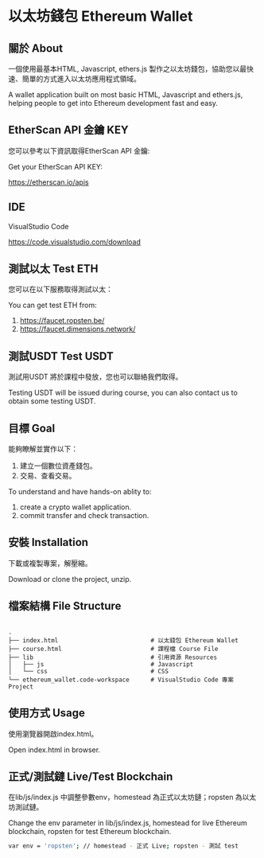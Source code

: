 # 以太坊錢包 Ethereum Wallet
## 關於 About
一個使用最基本HTML, Javascript, ethers.js 製作之以太坊錢包，協助您以最快速、簡單的方式進入以太坊應用程式領域。

A wallet application built on most basic HTML, Javascript and ethers.js, helping people to get into Ethereum development fast and easy.

## EtherScan API 金鑰 KEY
您可以參考以下資訊取得EtherScan API 金鑰: 

Get your EtherScan API KEY: 

https://etherscan.io/apis

## IDE 
VisualStudio Code

https://code.visualstudio.com/download

## 測試以太 Test ETH
您可以在以下服務取得測試以太：

You can get test ETH from: 

1) https://faucet.ropsten.be/
2) https://faucet.dimensions.network/

## 測試USDT Test USDT
測試用USDT 將於課程中發放，您也可以聯絡我們取得。

Testing USDT will be issued during course, you can also contact us to obtain some testing USDT.

## 目標 Goal
能夠瞭解並實作以下：
1) 建立一個數位資產錢包。
2) 交易、查看交易。

To understand and have hands-on ablity to:  
1) create a crypto wallet application.
2) commit transfer and check transaction.

## 安裝 Installation
下載或複製專案，解壓縮。

Download or clone the project, unzip. 

## 檔案結構 File Structure
<pre><code>
.
├── index.html                          # 以太錢包 Ethereum Wallet
├── course.html                         # 課程檔 Course File
├── lib                                 # 引用資源 Resources
│   ├── js                              # Javascript 
│   └── css                             # CSS 
└── ethereum_wallet.code-workspace      # VisualStudio Code 專案 Project
</code></pre>

## 使用方式 Usage
使用瀏覽器開啟index.html。

Open index.html in browser. 

## 正式/測試鏈 Live/Test Blockchain 
在lib/js/index.js 中調整參數env，homestead 為正式以太坊鏈；ropsten 為以太坊測試鏈。

Change the env parameter in lib/js/index.js, homestead for live Ethereum blockchain, ropsten for test Ethereum blockchain. 

```bash
var env = 'ropsten'; // homestead - 正式 Live; ropsten - 測試 test 
```

